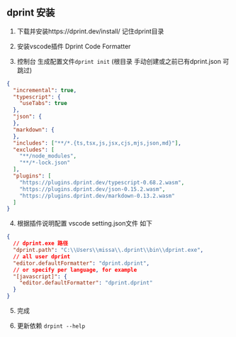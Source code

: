 ## dprint 安装

1. 下载并安装https://dprint.dev/install/
   记住dprint目录

2. 安装vscode插件 Dprint Code Formatter

3. 控制台 生成配置文件`dprint init` (根目录 手动创建或之前已有dprint.json  可跳过)

```json
{
  "incremental": true,
  "typescript": {
    "useTabs": true
  },
  "json": {
  },
  "markdown": {
  },
  "includes": ["**/*.{ts,tsx,js,jsx,cjs,mjs,json,md}"],
  "excludes": [
    "**/node_modules",
    "**/*-lock.json"
  ],
  "plugins": [
    "https://plugins.dprint.dev/typescript-0.68.2.wasm",
    "https://plugins.dprint.dev/json-0.15.2.wasm",
    "https://plugins.dprint.dev/markdown-0.13.2.wasm"
  ]
}
```

4. 根据插件说明配置 vscode setting.json文件 如下

```json
{
  // dprint.exe 路径
  "dprint.path": "C:\\Users\\missa\\.dprint\\bin\\dprint.exe",
  // all user dprint
  "editor.defaultFormatter": "dprint.dprint",
  // or specify per language, for example
  "[javascript]": {
    "editor.defaultFormatter": "dprint.dprint"
  }
}
```
5. 完成

6. 更新依赖 `drpint --help`